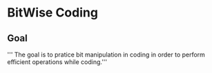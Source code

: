 # BitWise Coding

## Goal

''' The goal is to pratice bit manipulation in coding in order to perform efficient operations while coding.'''
